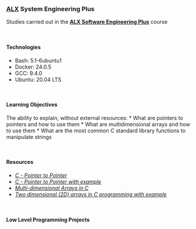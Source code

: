 ### [ALX](https://www.alxafrica.com/) System Engineering Plus

Studies carried out in the **[ALX Software Engineering Plus](https://www.alxafrica.com/software-engineering-plus/)** course

<br />

#### Technologies

* Bash:     5.1-6ubuntu1
* Docker:   24.0.5
* GCC:      9.4.0
* Ubuntu:   20.04 LTS

<br />

#### Learning Objectives

The ability to explain, without external resources:
    * What are pointers to pointers and how to use them
    * What are multidimensional arrays and how to use them
    * What are the most common C standard library functions to manipulate strings

<br />

#### Resources

* _[C - Pointer to Pointer](https://www.tutorialspoint.com/cprogramming/c_pointer_to_pointer.htm)_
* _[C - Pointer to Pointer with example](https://beginnersbook.com/2014/01/c-pointer-to-pointer/)_
* _[Multi-dimensional Arrays in C](https://www.tutorialspoint.com/cprogramming/c_multi_dimensional_arrays.htm)_
* _[Two dimensional (2D) arrays in C programming with example](https://beginnersbook.com/2014/01/2d-arrays-in-c-example/)_

<br />

#### Low Level Programming Projects

<br />
